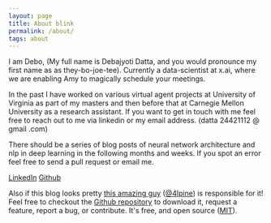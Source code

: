 ```yaml
---
layout: page
title: About blink
permalink: /about/
tags: about
---
```


I am Debo, (My full name is Debajyoti Datta, and you would pronounce my first name as as they-bo-joe-tee). Currently a data-scientist at x.ai, where we are enabling Amy to magically schedule your meetings.

In the past I have worked on various virtual agent projects at University of Virginia as part of my masters and then before that at Carnegie Mellon University
 as a research assistant. If you want to get in touch with me feel free to reach out to me via linkedin or my email address. (datta <just ignore these> 24421112 @ gmail <ignore this part too> .com)

 There should be a series of blog posts of neural network architecture and nlp in deep learning in the following months and weeks. If you spot an error feel free to send a pull request or email me.

 [LinkedIn](https://www.linkedin.com/in/dedatta)
 [Github](https://github.com/debajyotidatta)

Also if this blog looks pretty [this amazing guy](http://johnotander.com)
([@4lpine](https://twitter.com/4lpine)) is responsible for it! Feel free to checkout the [Github repository](https://github.com/johnotander/pixyll) to download it,
request a feature, report a bug, or contribute. It's free, and open source
([MIT](http://opensource.org/licenses/MIT)).
